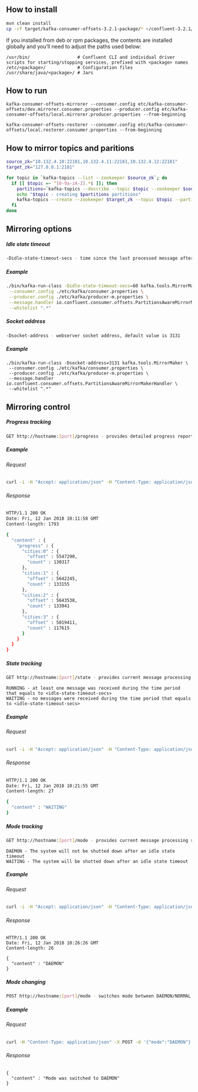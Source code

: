 
## How to install
```bash
mvn clean install
cp -rf target/kafka-consumer-offsets-3.2.1-package/* ~/confluent-3.2.1/
```
If you installed from deb or rpm packages, the contents are installed globally and you’ll need to adjust the paths used below:
```
/usr/bin/                  # Confluent CLI and individual driver scripts for starting/stopping services, prefixed with <package> names
/etc/<package>/            # Configuration files
/usr/share/java/<package>/ # Jars
```

## How to run
```
kafka-consumer-offsets-mirrorer --consumer.config etc/kafka-consumer-offsets/dev.mirrorer.consumer.properties --producer.config etc/kafka-consumer-offsets/local.mirrorer.producer.properties --from-beginning

kafka-consumer-offsets-restorer --consumer.config etc/kafka-consumer-offsets/local.restorer.consumer.properties --from-beginning
```

## How to mirror topics and paritions
```bash
source_zk="10.132.4.10:22181,10.132.4.11:22181,10.132.4.12:22181"
target_zk="127.0.0.1:2181"

for topic in `kafka-topics --list --zookeeper $source_zk`; do
  if [[ $topic =~ ^[0-9a-zA-Z].*$ ]]; then
    partitions=`kafka-topics --describe --topic $topic --zookeeper $source_zk | grep PartitionCount | awk '{ split($2, a, ":"); print a[2] }'`
    echo "$topic - creating $partitions partitions"
    kafka-topics --create --zookeeper $target_zk --topic $topic --partitions $partitions --replication-factor 1
  fi
done
```
## Mirroring options
##### Idle state timeout
```bash
-Didle-state-timeout-secs - time since the last processed message after which the mirroring will be shut downed, default value is 300 seconds
```
##### Example
```bash
./bin/kafka-run-class -Didle-state-timeout-secs=60 kafka.tools.MirrorMaker \
 --consumer.config ./etc/kafka/consumer.properties \
 --producer.config ./etc/kafka/producer-m.properties \
 --message.handler io.confluent.consumer.offsets.PartitionsAwareMirrorMakerHandler \
 --whitelist ".*"
```
##### Socket address
```bash
-Dsocket-address - webserver socket address, default value is 3131
```
##### Example
```
./bin/kafka-run-class -Dsocket-address=3131 kafka.tools.MirrorMaker \
 --consumer.config ./etc/kafka/consumer.properties \
 --producer.config ./etc/kafka/producer-m.properties \
 --message.handler io.confluent.consumer.offsets.PartitionsAwareMirrorMakerHandler \
 --whitelist ".*"
```
## Mirroring control
##### Progress tracking
```bash
GET http://hostname:[port]/progress - provides detailed progress report per topic/partition
```
##### Example

###### Request
```bash
curl -i -H "Accept: application/json" -H "Content-Type: application/json" -X GET http://localhost:3131/progress
```

###### Response
```bash
HTTP/1.1 200 OK
Date: Fri, 12 Jan 2018 10:11:58 GMT
Content-length: 1793

{
  "content" : {
    "progress" : {
      "cities:0" : {
        "offset" : 5547290,
        "count" : 130317
      },
      "cities:1" : {
        "offset" : 5642245,
        "count" : 133155
      },
      "cities:2" : {
        "offset" : 5643538,
        "count" : 133941
      },
      "cities:3" : {
        "offset" : 5019411,
        "count" : 117615
      }
    }
  }
}
```

##### State tracking
```bash
GET http://hostname:[port]/state - provides current message processing state
```
```
RUNNING - at least one message was received during the time period that equals to <idle-state-timeout-secs>
WAITING - no messages were received during the time period that equals to <idle-state-timeout-secs> 
```
##### Example

###### Request
```bash
curl -i -H "Accept: application/json" -H "Content-Type: application/json" -X GET http://localhost:3131/state
```

###### Response
```bash
HTTP/1.1 200 OK
Date: Fri, 12 Jan 2018 10:21:55 GMT
Content-length: 27

{
  "content" : "WAITING"
}
```

##### Mode tracking
```bash
GET http://hostname:[port]/mode - provides current message processing state
```
```
DAEMON - The system will not be shutted down after an idle state timeout  
WAITING - The system will be shutted down after an idle state timeout 
```
##### Example

###### Request
```bash
curl -i -H "Accept: application/json" -H "Content-Type: application/json" -X GET http://localhost:3131/mode
```

###### Response
```
HTTP/1.1 200 OK
Date: Fri, 12 Jan 2018 10:26:26 GMT
Content-length: 26
 
{
  "content" : "DAEMON"
}
```

##### Mode changing
```bash
POST http://hostname:[port]/mode - switches mode between DAEMON/NORMAL
```
##### Example

###### Request
```bash
curl -H "Content-Type: application/json" -X POST -d '{"mode":"DAEMON"}' http://localhost:3131/mode
```

###### Response
```
{
  "content" : "Mode was switched to DAEMON"
}
```
